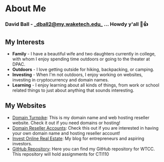 # About Me
### **David Ball** - [_dball2@my.waketech.edu_](mailto:dball2@my.waketech.edu) ... Howdy y'all :cowboy_hat_face::+1:

## My Interests
* **Family** - I have a beautiful wife and two daughters currently in college, with whom I enjoy spending time outdoors or going to the theater at DPAC.
* **Outdoors** - I love getting outside for hiking, backpacking, or camping.
* **Investing** - When I'm not outdoors, I enjoy working on websites, investing in cryptocurrency and domain names.
* **Learning** - I enjoy learning about all kinds of things, from work or school related things to just about anything that sounds interesting. 

## My Websites
- [Domain Turnpike](domainturnpike.com): This is my domain name and web hosting reseller website. Check it out if you need domains or hosting!
- [Domain Reseller Accounts](domainreselleraccounts.com): Check this out if you are interested in having your own domain name and hosting reseller account!
- [Invest Online Real Estate](investonlinerealestate.com): My blog for entrepreneurs and aspiring investors.
- [GitHub Repository](dball2SP2025.github.io): Here you can find my GitHub repository for WTCC. This repository will hold assignments for CTI110